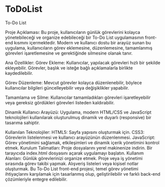# ToDoList
To-Do List 

Proje Açıklaması: Bu proje, kullanıcıların günlük görevlerini kolayca yönetebileceği ve organize edebileceği bir To-Do List uygulamasının front-end kısmını içermektedir. Modern ve kullanıcı dostu bir arayüz sunan bu uygulama, kullanıcıların görev eklemesine, düzenlemesine, tamamlanmış görevleri işaretlemesine ve gerektiğinde silmesine olanak tanır.

Ana Özellikler:
Görev Ekleme:
Kullanıcılar, yapılacak görevleri hızlı bir şekilde ekleyebilir. Görevler, başlık ve isteğe bağlı açıklamalarla birlikte kaydedilebilir.

Görev Düzenleme:
Mevcut görevler kolayca düzenlenebilir, böylece kullanıcılar bilgileri güncelleyebilir veya değişiklikler yapabilir.

Tamamlama ve Silme:
Kullanıcılar tamamladıkları görevleri işaretleyebilir veya gereksiz gördükleri görevleri listeden kaldırabilir.

Dinamik Kullanıcı Arayüzü:
Uygulama, modern HTML/CSS ve JavaScript teknolojileri kullanılarak oluşturulmuş dinamik ve duyarlı (responsive) bir tasarıma sahiptir.

Kullanılan Teknolojiler:
HTML5: Sayfa yapısını oluşturmak için.
CSS3: Görevlerin listelenmesi ve kullanıcı arayüzünün düzenlenmesi.
JavaScript: Görev yönetimini sağlamak, etkileşimleri ve dinamik içerik yönetimini kontrol etmek.
Kurulum Talimatları:
Proje dosyalarını yerel makinenize indirin.
Bir tarayıcıda index.html dosyasını açarak uygulamayı başlatın.
Kullanım Alanları:
Günlük görevlerinizi organize etmek.
Proje veya iş yönetimi sırasında görev takibi yapmak.
Alışveriş listeleri veya kişisel notlar oluşturmak.
Bu To-Do List front-end projesi, temel görev yönetimi ihtiyaçlarını karşılamak için tasarlanmış olup, geliştirilebilir ve farklı back-end çözümleriyle entegre edilebilir.

